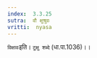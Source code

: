 ```yaml
---
index:  3.3.25
sutra:  वौ क्षुश्रुवः
vritti:  nyasa
---
```


`विक्षावः`इति। `टुक्षु शब्दे` (धा.पा.1036)।।

